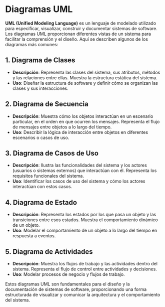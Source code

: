 # Diagramas UML

**UML (Unified Modeling Language)** es un lenguaje de modelado utilizado para especificar, visualizar, construir y documentar sistemas de software. Los diagramas UML proporcionan diferentes vistas de un sistema para facilitar la comprensión y el diseño. Aquí se describen algunos de los diagramas más comunes:

## 1. Diagrama de Clases

- **Descripción**: Representa las clases del sistema, sus atributos, métodos y las relaciones entre ellas. Muestra la estructura estática del sistema.
- **Uso**: Diseñar la estructura de software y definir cómo se organizan las clases y sus interacciones.

## 2. Diagrama de Secuencia

- **Descripción**: Muestra cómo los objetos interactúan en un escenario particular, en el orden en que ocurren los mensajes. Representa el flujo de mensajes entre objetos a lo largo del tiempo.
- **Uso**: Describir la lógica de interacción entre objetos en diferentes escenarios o casos de uso.

## 3. Diagrama de Casos de Uso

- **Descripción**: Ilustra las funcionalidades del sistema y los actores (usuarios o sistemas externos) que interactúan con él. Representa los requisitos funcionales del sistema.
- **Uso**: Identificar los casos de uso del sistema y cómo los actores interactúan con estos casos.

## 4. Diagrama de Estado

- **Descripción**: Representa los estados por los que pasa un objeto y las transiciones entre esos estados. Muestra el comportamiento dinámico de un objeto.
- **Uso**: Modelar el comportamiento de un objeto a lo largo del tiempo en respuesta a eventos.

## 5. Diagrama de Actividades

- **Descripción**: Muestra los flujos de trabajo y las actividades dentro del sistema. Representa el flujo de control entre actividades y decisiones.
- **Uso**: Modelar procesos de negocio y flujos de trabajo.

Estos diagramas UML son fundamentales para el diseño y la documentación de sistemas de software, proporcionando una forma estructurada de visualizar y comunicar la arquitectura y el comportamiento del sistema.
